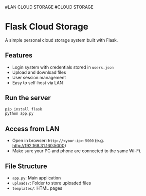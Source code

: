 #LAN CLOUD STORAGE
#CLOUD STORAGE

# Flask Cloud Storage

A simple personal cloud storage system built with Flask.

## Features

- Login system with credentials stored in `users.json`
- Upload and download files
- User session management
- Easy to self-host via LAN

## Run the server

```bash
pip install flask
python app.py
```

## Access from LAN

- Open in browser: `http://<your-ip>:5000` (e.g. http://192.168.31.160:5000)
- Make sure your PC and phone are connected to the same Wi-Fi.

## File Structure

- `app.py`: Main application
- `uploads/`: Folder to store uploaded files
- `templates/`: HTML pages
